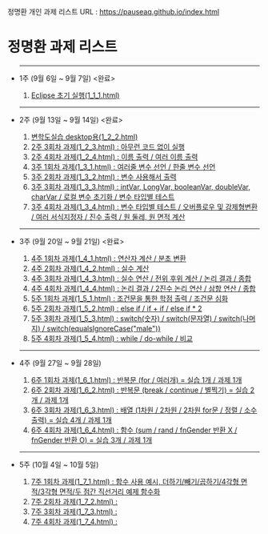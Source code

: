 정명환 개인 과제 리스트 URL : https://pauseaq.github.io/index.html

<body>
<h1>정명환 과제 리스트</h3>
  <ul><hr/>
  <li> 1주 (9월 6일 ~ 9월 7일) <완료></li>
  <ol>
    <li><a href=https://pauseaq.github.io/java/1_1_1.html>Eclipse 초기 실행(1_1_1.html)</a></li>
  </ol><hr/>
  <li> 2주 (9월 13일 ~ 9월 14일) <완료></li>
  <ol>
    <li><a href="https://pauseaq.github.io/java/1_2_2.html">변학도실습 desktop용(1_2_2.html)</a></li>
    <li><a href="https://pauseaq.github.io/java/1_2_3.html">2주 3회차 과제(1_2_3.html) : 아무런 코드 없이 실행</a></li>
    <li><a href="https://pauseaq.github.io/java/1_2_4.html">2주 4회차 과제(1_2_4.html) : 이름 출력 / 여러 이름 출력</a></li>
    <li><a href="https://pauseaq.github.io/java/1_3_1.html">3주 1회차 과제(1_3_1.html) : 여러줄 변수 선언 / 한줄 변수 선언</a></li>
    <li><a href="https://pauseaq.github.io/java/1_3_2.html">3주 2회차 과제(1_3_2.html) : 변수 사용해서 출력</a></li>
    <li><a href="https://pauseaq.github.io/java/1_3_3.html">3주 3회차 과제(1_3_3.html) : intVar, LongVar, booleanVar, doubleVar, charVar / 로컬 변수 초기화 / 변수 타입별 테스트</a></li>
    <li><a href="https://pauseaq.github.io/java/1_3_4.html">3주 4회차 과제(1_3_4.html) : 변수 타입별 테스트 / 오버플로우 및 강제형변환 / 여러 서식지정자 / 진수 출력 / 원 둘레, 원 면적 계산</a></li>
  </ol><hr/>
  <li> 3주 (9월 20일 ~ 9월 21일) <완료></li>
  <ol>
    <li><a href="https://pauseaq.github.io/java/1_4_1.html">4주 1회차 과제(1_4_1.html) : 연산자 계산 / 분초 변환</a></li>
    <li><a href="https://pauseaq.github.io/java/1_4_2.html">4주 2회차 과제(1_4_2.html) : 실수 계산</a></li>
    <li><a href="https://pauseaq.github.io/java/1_4_3.html">4주 3회차 과제(1_4_3.html) : 실수 연산 / 전위 후위 계산 / 논리 결과 / 종합</a></li>
    <li><a href="https://pauseaq.github.io/java/1_4_4.html">4주 4회차 과제(1_4_4.html) : 논리 결과 / 2진수 논리 연산 / 삼항 연산 / 종합</a></li>
    <li><a href="https://pauseaq.github.io/java/1_5_1.html">5주 1회차 과제(1_5_1.html) : 조건문을 통한 학점 출력 / 조건문 심화</a></li>
    <li><a href="https://pauseaq.github.io/java/1_5_2.html">5주 2회차 과제(1_5_2.html) : else if / if + if / else if * 2</a></li>
    <li><a href="https://pauseaq.github.io/java/1_5_3.html">5주 3회차 과제(1_5_3.html) : switch(숫자) / switch(문자열) / switch(나머지) / switch(equalsIgnoreCase("male"))</a></li>
    <li><a href="https://pauseaq.github.io/java/1_5_4.html">5주 4회차 과제(1_5_4.html) : while / do-while / 비교</a></li>
  </ol> <hr/>
  <li> 4주 (9월 27일 ~ 9월 28일)</li>
  <ol>
    <li><a href="https://pauseaq.github.io/java/1_6_1.html">6주 1회차 과제(1_6_1.html) : 반복문 (for / 여러개) = 실습 1개 / 과제 1개</a></li>
    <li><a href="https://pauseaq.github.io/java/1_6_2.html">6주 2회차 과제(1_6_2.html) : 반복문 (break / continue / 별찍기) = 실습 2개 / 과제 1개</a></li>
    <li><a href="https://pauseaq.github.io/java/1_6_3.html">6주 3회차 과제(1_6_3.html) : 배열 (1차원 / 2차원 / 2차원 for문 / 정렬 / 소수 출력) = 실습 4개 / 과제 1개</a></li>
    <li><a href="https://pauseaq.github.io/java/1_6_4.html">6주 4회차 과제(1_6_4.html) : 함수 (sum / rand / fnGender 반환 X / fnGender 반환 O) = 실습 3개 / 과제 1개</a></li>
  </ol> <hr/>
  <li> 5주 (10월 4일 ~ 10월 5일)</li>
  <ol>
    <li><a href="https://pauseaq.github.io/java/1_7_1.html">7주 1회차 과제(1_7_1.html) : 함수 사용 예시, 더하기/빼기/곱하기/4각형 면적/3각형 면적/두 점간 직선거리 예제 함수화</a></li>
    <li><a href="https://pauseaq.github.io/java/1_7_2.html">7주 2회차 과제(1_7_2.html) : </a></li>
    <li><a href="https://pauseaq.github.io/java/1_7_3.html">7주 3회차 과제(1_7_3.html) : </a></li>
    <li><a href="https://pauseaq.github.io/java/1_7_4.html">7주 4회차 과제(1_7_4.html) : </a></li>
  </ol>
  </ul>
</body>
